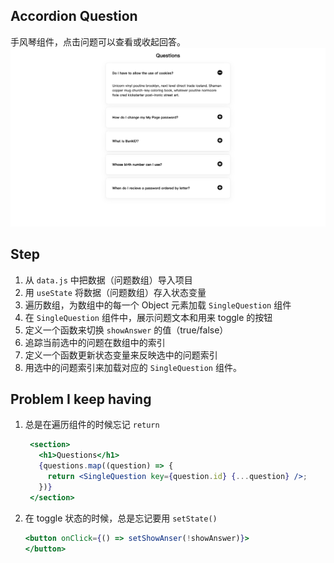 ## Accordion Question

手风琴组件，点击问题可以查看或收起回答。
![](/public/Screenshot.png)

## Step

1. 从 `data.js` 中把数据（问题数组）导入项目
2. 用 `useState` 将数据（问题数组）存入状态变量
3. 遍历数组，为数组中的每一个 Object 元素加载 `SingleQuestion` 组件
4. 在  `SingleQuestion` 组件中，展示问题文本和用来 toggle 的按钮
5. 定义一个函数来切换 `showAnswer` 的值（true/false）
6. 追踪当前选中的问题在数组中的索引
7. 定义一个函数更新状态变量来反映选中的问题索引
8. 用选中的问题索引来加载对应的 `SingleQuestion` 组件。

## Problem I keep having

1. 总是在遍历组件的时候忘记 `return`
   ```jsx
    <section>
      <h1>Questions</h1>
      {questions.map((question) => {
        return <SingleQuestion key={question.id} {...question} />;
      })}
    </section>
   ```
2. 在 toggle 状态的时候，总是忘记要用 `setState()` 
   ```jsx
   <button onClick={() => setShowAnser(!showAnswer)}>
   </button>
   ```
